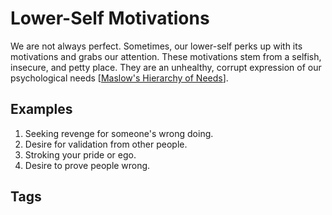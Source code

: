 # Lower-Self Motivations

We are not always perfect. Sometimes, our lower-self perks up with its motivations and grabs our attention. These motivations stem from a selfish, insecure, and petty place. They are an unhealthy, corrupt expression of our psychological needs [[Maslow's Hierarchy of Needs](https://en.wikipedia.org/wiki/Maslow's_hierarchy_of_needs)].  

## Examples
1. Seeking revenge for someone's wrong doing.  
2. Desire for validation from other people.  
3. Stroking your pride or ego.  
4. Desire to prove people wrong.  

## Tags
